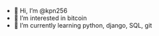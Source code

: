 - 👋 Hi, I’m @kpn256
- 👀 I’m interested in bitcoin
- 🌱 I’m currently learning python, django, SQL, git


<!---
kpn256/kpn256 is a ✨ special ✨ repository because its `README.md` (this file) appears on your GitHub profile.
You can click the Preview link to take a look at your changes.
--->
